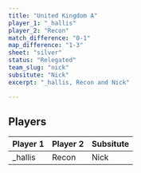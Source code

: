```yaml
---
title: "United Kingdom A"
player_1: "_hallis"
player_2: "Recon"
match_difference: "0-1"
map_difference: "1-3"
sheet: "silver"
status: "Relegated"
team_slug: "nick"
subsitute: "Nick"
excerpt: "_hallis, Recon and Nick"

---
```

## Players

| Player 1 | Player 2 | Subsitute |
| -- | -- | -- |
| _hallis | Recon | Nick |
